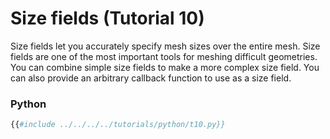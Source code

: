 # Size fields (Tutorial 10)

Size fields let you accurately specify mesh sizes over the entire mesh. Size fields
are one of the most important tools for meshing difficult geometries. You can combine
simple size fields to make a more complex size field. You can also provide an arbitrary
callback function to use as a size field.

### Python
```python
{{#include ../../../../tutorials/python/t10.py}}
```
